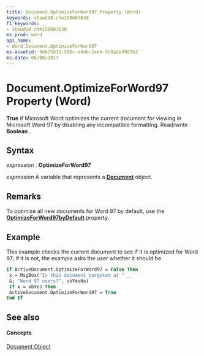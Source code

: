 ```yaml
---
title: Document.OptimizeForWord97 Property (Word)
keywords: vbawd10.chm158007630
f1_keywords:
- vbawd10.chm158007630
ms.prod: word
api_name:
- Word.Document.OptimizeForWord97
ms.assetid: 9db75633-508c-eddb-1ee9-5c8a2e9969b2
ms.date: 06/08/2017
---
```



# Document.OptimizeForWord97 Property (Word)

 **True** if Microsoft Word optimizes the current document for viewing in Microsoft Word 97 by disabling any incompatible formatting. Read/write **Boolean** .


## Syntax

 _expression_ . **OptimizeForWord97**

 _expression_ A variable that represents a **[Document](document-object-word.md)** object.


## Remarks

To optimize all new documents for Word 97 by default, use the **[OptimizeForWord97byDefault](options-optimizeforword97bydefault-property-word.md)** property.


## Example

This example checks the current document to see if it is optimized for Word 97; if it is not, the example asks the user whether it should be.


```vb
If ActiveDocument.OptimizeForWord97 = False Then 
 x = MsgBox("Is this document targeted at " _ 
 &; "Word 97 users?", vbYesNo) 
 If x = vbYes Then _ 
 ActiveDocument.OptimizeForWord97 = True 
End If
```


## See also


#### Concepts


[Document Object](document-object-word.md)

